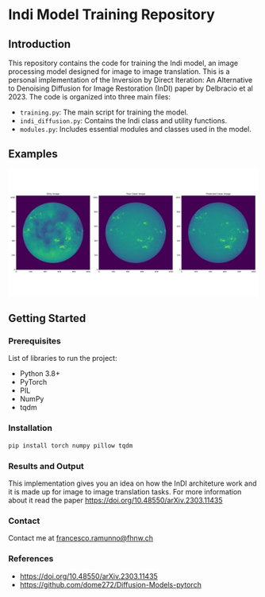 # Indi Model Training Repository

## Introduction
This repository contains the code for training the Indi model, an image processing model designed for image to image translation. This is a personal implementation of the Inversion by Direct Iteration: An Alternative to Denoising Diffusion for Image Restoration (InDI) paper by Delbracio et al 2023. The code is organized into three main files:
- `training.py`: The main script for training the model.
- `indi_diffusion.py`: Contains the Indi class and utility functions.
- `modules.py`: Includes essential modules and classes used in the model.

## Examples
![](https://github.com/Piogeon/InDI-implementation/blob/main/example_CaII.png)

## Getting Started

### Prerequisites
List of libraries to run the project:
- Python 3.8+
- PyTorch
- PIL
- NumPy
- tqdm

### Installation
```bash
pip install torch numpy pillow tqdm
```

### Results and Output
This implementation gives you an idea on how the InDI architeture work and it is made up for image to image translation tasks. For more information about it read the paper 
https://doi.org/10.48550/arXiv.2303.11435

### Contact
Contact me at francesco.ramunno@fhnw.ch

### References
- https://doi.org/10.48550/arXiv.2303.11435
- https://github.com/dome272/Diffusion-Models-pytorch
